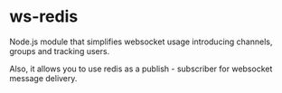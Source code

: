 # ws-redis

Node.js module that simplifies websocket usage introducing channels, groups and tracking users.

Also, it allows you to use redis as a publish - subscriber for websocket message delivery.
